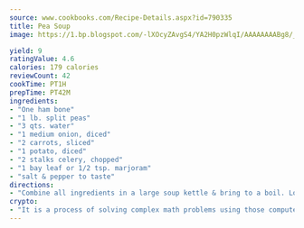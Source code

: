 ```yaml
---
source: www.cookbooks.com/Recipe-Details.aspx?id=790335
title: Pea Soup
image: https://1.bp.blogspot.com/-lXOcyZAvgS4/YA2H0pzWlqI/AAAAAAAABg8/_HX4JI-WmFM0Tz684w_qYjP9vBzksmFNgCLcBGAsYHQ/s219/20.png

yield: 9
ratingValue: 4.6
calories: 179 calories
reviewCount: 42
cookTime: PT1H
prepTime: PT42M
ingredients:
- "One ham bone"
- "1 lb. split peas"
- "3 qts. water"
- "1 medium onion, diced"
- "2 carrots, sliced"
- "1 potato, diced"
- "2 stalks celery, chopped"
- "1 bay leaf or 1/2 tsp. marjoram"
- "salt & pepper to taste"
directions:
- "Combine all ingredients in a large soup kettle & bring to a boil. Lower heat and simmer for about 3 hours."
crypto:
- "It is a process of solving complex math problems using those computers which run bitcoin software."
---
```

